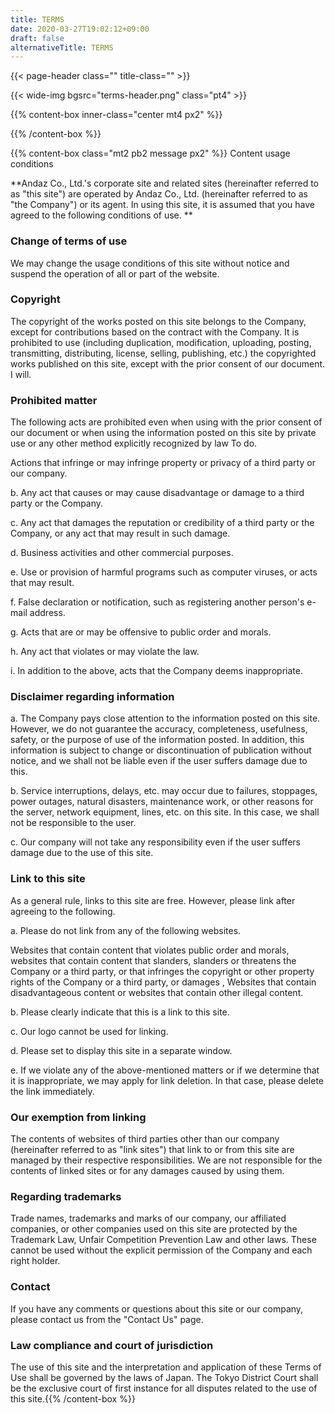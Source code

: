 ```yaml
---
title: TERMS
date: 2020-03-27T19:02:12+09:00
draft: false
alternativeTitle: TERMS
---
```


{{< page-header class="" title-class="" >}}

{{< wide-img bgsrc="terms-header.png" class="pt4" >}}

{{% content-box inner-class="center mt4 px2" %}}

{{% /content-box %}}

{{% content-box class="mt2 pb2 message px2" %}}
Content usage conditions

**Andaz Co., Ltd.'s corporate site and related sites (hereinafter referred to as "this site") are operated by Andaz Co., Ltd. (hereinafter referred to as "the Company") or its agent. In using this site, it is assumed that you have agreed to the following conditions of use. **

### Change of terms of use

We may change the usage conditions of this site without notice and suspend the operation of all or part of the website.

### Copyright

The copyright of the works posted on this site belongs to the Company, except for contributions based on the contract with the Company. It is prohibited to use (including duplication, modification, uploading, posting, transmitting, distributing, license, selling, publishing, etc.) the copyrighted works published on this site, except with the prior consent of our document. I will.

### Prohibited matter

The following acts are prohibited even when using with the prior consent of our document or when using the information posted on this site by private use or any other method explicitly recognized by law To do.
 
Actions that infringe or may infringe property or privacy of a third party or our company.

b. Any act that causes or may cause disadvantage or damage to a third party or the Company.

c. Any act that damages the reputation or credibility of a third party or the Company, or any act that may result in such damage.

d. Business activities and other commercial purposes.

e. Use or provision of harmful programs such as computer viruses, or acts that may result.

f. False declaration or notification, such as registering another person's e-mail address.

g. Acts that are or may be offensive to public order and morals.

h. Any act that violates or may violate the law.

i. In addition to the above, acts that the Company deems inappropriate.

### Disclaimer regarding information

a. The Company pays close attention to the information posted on this site. However, we do not guarantee the accuracy, completeness, usefulness, safety, or the purpose of use of the information posted. In addition, this information is subject to change or discontinuation of publication without notice, and we shall not be liable even if the user suffers damage due to this.

b. Service interruptions, delays, etc. may occur due to failures, stoppages, power outages, natural disasters, maintenance work, or other reasons for the server, network equipment, lines, etc. on this site. In this case, we shall not be responsible to the user.

c. Our company will not take any responsibility even if the user suffers damage due to the use of this site.

### Link to this site

As a general rule, links to this site are free. However, please link after agreeing to the following.

a. Please do not link from any of the following websites.

Websites that contain content that violates public order and morals, websites that contain content that slanders, slanders or threatens the Company or a third party, or that infringes the copyright or other property rights of the Company or a third party, or damages , Websites that contain disadvantageous content or websites that contain other illegal content.

b. Please clearly indicate that this is a link to this site.

c. Our logo cannot be used for linking.

d. Please set to display this site in a separate window.

e. If we violate any of the above-mentioned matters or if we determine that it is inappropriate, we may apply for link deletion. In that case, please delete the link immediately.

### Our exemption from linking

The contents of websites of third parties other than our company (hereinafter referred to as "link sites") that link to or from this site are managed by their respective responsibilities. We are not responsible for the contents of linked sites or for any damages caused by using them.

### Regarding trademarks

Trade names, trademarks and marks of our company, our affiliated companies, or other companies used on this site are protected by the Trademark Law, Unfair Competition Prevention Law and other laws. These cannot be used without the explicit permission of the Company and each right holder.

### Contact

If you have any comments or questions about this site or our company, please contact us from the "Contact Us" page.

### Law compliance and court of jurisdiction

The use of this site and the interpretation and application of these Terms of Use shall be governed by the laws of Japan. The Tokyo District Court shall be the exclusive court of first instance for all disputes related to the use of this site.{{% /content-box %}}
